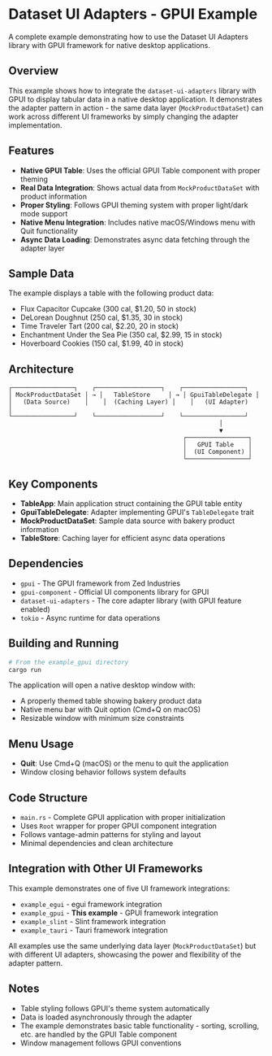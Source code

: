 # Dataset UI Adapters - GPUI Example

A complete example demonstrating how to use the Dataset UI Adapters library with GPUI framework for native desktop applications.

## Overview

This example shows how to integrate the `dataset-ui-adapters` library with GPUI to display tabular data in a native desktop application. It demonstrates the adapter pattern in action - the same data layer (`MockProductDataSet`) can work across different UI frameworks by simply changing the adapter implementation.

## Features

- **Native GPUI Table**: Uses the official GPUI Table component with proper theming
- **Real Data Integration**: Shows actual data from `MockProductDataSet` with product information
- **Proper Styling**: Follows GPUI theming system with proper light/dark mode support
- **Native Menu Integration**: Includes native macOS/Windows menu with Quit functionality
- **Async Data Loading**: Demonstrates async data fetching through the adapter layer

## Sample Data

The example displays a table with the following product data:

- Flux Capacitor Cupcake (300 cal, $1.20, 50 in stock)
- DeLorean Doughnut (250 cal, $1.35, 30 in stock)
- Time Traveler Tart (200 cal, $2.20, 20 in stock)
- Enchantment Under the Sea Pie (350 cal, $2.99, 15 in stock)
- Hoverboard Cookies (150 cal, $1.99, 40 in stock)

## Architecture

```
┌─────────────────┐    ┌──────────────────┐    ┌─────────────────┐
│ MockProductDataSet │ → │   TableStore     │ → │ GpuiTableDelegate │
│   (Data Source)    │    │  (Caching Layer) │    │   (UI Adapter)    │
└─────────────────┘    └──────────────────┘    └─────────────────┘
                                                          │
                                                          ▼
                                                ┌─────────────────┐
                                                │   GPUI Table    │
                                                │  (UI Component) │
                                                └─────────────────┘
```

## Key Components

- **TableApp**: Main application struct containing the GPUI table entity
- **GpuiTableDelegate**: Adapter implementing GPUI's `TableDelegate` trait
- **MockProductDataSet**: Sample data source with bakery product information
- **TableStore**: Caching layer for efficient async data operations

## Dependencies

- `gpui` - The GPUI framework from Zed Industries
- `gpui-component` - Official UI components library for GPUI
- `dataset-ui-adapters` - The core adapter library (with GPUI feature enabled)
- `tokio` - Async runtime for data operations

## Building and Running

```bash
# From the example_gpui directory
cargo run
```

The application will open a native desktop window with:

- A properly themed table showing bakery product data
- Native menu bar with Quit option (Cmd+Q on macOS)
- Resizable window with minimum size constraints

## Menu Usage

- **Quit**: Use Cmd+Q (macOS) or the menu to quit the application
- Window closing behavior follows system defaults

## Code Structure

- `main.rs` - Complete GPUI application with proper initialization
- Uses `Root` wrapper for proper GPUI component integration
- Follows vantage-admin patterns for styling and layout
- Minimal dependencies and clean architecture

## Integration with Other UI Frameworks

This example demonstrates one of five UI framework integrations:

- `example_egui` - egui framework integration
- `example_gpui` - **This example** - GPUI framework integration
- `example_slint` - Slint framework integration
- `example_tauri` - Tauri framework integration

All examples use the same underlying data layer (`MockProductDataSet`) but with different UI adapters, showcasing the power and flexibility of the adapter pattern.

## Notes

- Table styling follows GPUI's theme system automatically
- Data is loaded asynchronously through the adapter
- The example demonstrates basic table functionality - sorting, scrolling, etc. are handled by the GPUI Table component
- Window management follows GPUI conventions
